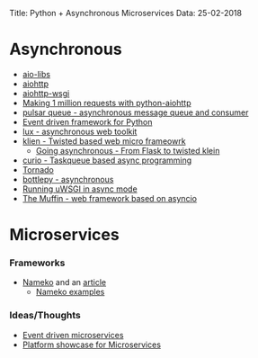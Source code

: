 Title: Python + Asynchronous Microservices
Data: 25-02-2018

# Asynchronous 

- [aio-libs](https://github.com/aio-libs)
- [aiohttp](https://aiohttp.readthedocs.io)
- [aiohttp-wsgi](https://aiohttp-wsgi.readthedocs.io)
- [Making 1 million requests with python-aiohttp](https://pawelmhm.github.io/asyncio/python/aiohttp/2016/04/22/asyncio-aiohttp.html)
- [pulsar queue - asynchronous message queue and consumer](https://github.com/quantmind/pulsar-queue)
- [Event driven framework for Python](https://github.com/quantmind/pulsar)
- [lux - asynchronous web toolkit](https://github.com/quantmind/lux)
- [klien - Twisted based web micro frameowrk](http://klein.readthedocs.io/en/latest/index.html)
  - [Going asynchronous - From Flask to twisted klein](http://tavendo.com/blog/post/going-asynchronous-from-flask-to-twisted-klein/)
- [curio - Taskqueue based async programming](http://curio.readthedocs.io/en/latest/index.html)
- [Tornado](http://www.tornadoweb.org/en/stable/guide.html)
- [bottlepy - asynchronous](https://bottlepy.org/docs/dev/async.html)
- [Running uWSGI in async mode](http://uwsgi-docs.readthedocs.io/en/latest/Async.html#running-uwsgi-in-async-mode)
- [The Muffin - web framework based on asyncio](https://github.com/klen/muffin)

# Microservices

### Frameworks

- [Nameko](https://nameko.readthedocs.io/en/stable/) and an [article](http://lucumr.pocoo.org/2015/4/8/microservices-with-nameko/)
  - [Nameko examples](https://github.com/nameko/nameko-examples)

### Ideas/Thoughts

- [Event driven microservices](https://github.com/Lawouach/event-driven-microservice)
- [Platform showcase for Microservices](https://github.com/Lawouach/platform-showcase-for-microservices)


